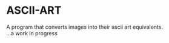 # ASCII-ART

A program that converts images into their ascii art equivalents.<br>
...a work in progress
